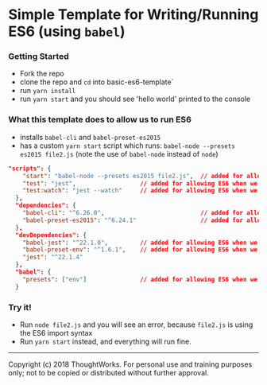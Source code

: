 # Simple Template for Writing/Running ES6 (using `babel`)

### Getting Started
- Fork the repo
- clone the repo and `cd` into basic-es6-template`
- run `yarn install`
- run `yarn start` and you should see 'hello world' printed to the console 

### What this template does to allow us to run ES6

- installs `babel-cli` and `babel-preset-es2015`
- has a custom `yarn start` script which runs: `babel-node --presets es2015 file2.js` (note the use of `babel-node` instead of `node`)

```json
"scripts": {
    "start": "babel-node --presets es2015 file2.js",  // added for allowing ES6 when we run 'yarn start'
    "test": "jest",                  // added for allowing ES6 when we run 'yarn test'
    "test:watch": "jest --watch"     // added for allowing ES6 when we run 'yarn test'
  },
  "dependencies": {
    "babel-cli": "^6.26.0",                           // added for allowing ES6 when we run 'yarn start'
    "babel-preset-es2015": "^6.24.1"                  // added for allowing ES6 when we run 'yarn start'
  },
  "devDependencies": {
    "babel-jest": "^22.1.0",         // added for allowing ES6 when we run 'yarn test'
    "babel-preset-env": "^1.6.1",    // added for allowing ES6 when we run 'yarn test'
    "jest": "^22.1.4"
  },
  "babel": {
    "presets": ["env"]               // added for allowing ES6 when we run 'yarn test'
  }
```

### Try it!
- Run `node file2.js` and you will see an error, because `file2.js` is using the ES6 import syntax
- Run `yarn start` instead, and everything will run fine.

---
Copyright (c) 2018 ThoughtWorks. For personal use and training purposes only; not to be copied or distributed without further approval.
